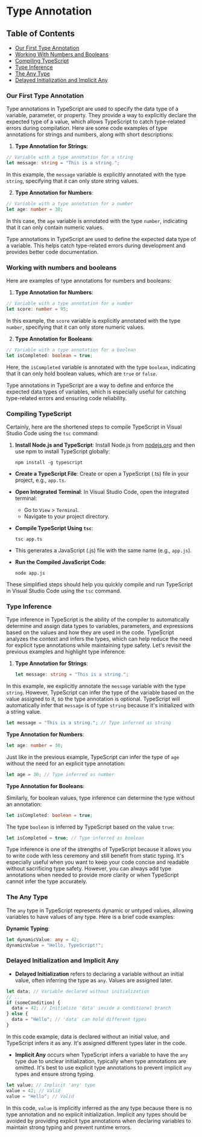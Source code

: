 # Type Annotation

## Table of Contents

- [Our First Type Annotation]()
- [Working With Numbers and Booleans]()
- [Compiling TypeScript]()
- [Type Inference]()
- [The Any Type]()
- [Delayed Initialization and Implicit Any]()

### Our First Type Annotation

Type annotations in TypeScript are used to specify the data type of a variable, parameter, or property. They provide a way to explicitly declare the expected type of a value, which allows TypeScript to catch type-related errors during compilation. Here are some code examples of 
type annotations for strings and numbers, along with short descriptions:

1. **Type Annotation for Strings**:

```ts
// Variable with a type annotation for a string
let message: string = "This is a string.";
```

In this example, the `message` variable is explicitly annotated with the type `string`, specifying that it can only store string values.

2. **Type Annotation for Numbers**:

```ts
// Variable with a type annotation for a number
let age: number = 30;
```

In this case, the `age` variable is annotated with the type `number`, indicating that it can only contain numeric values.

Type annotations in TypeScript are used to define the 
expected data type of a variable. This helps catch type-related errors 
during development and provides better code documentation.

### Working with numbers and booleans

Here are examples of type annotations for numbers and booleans:

1. **Type Annotation for Numbers**:

```ts
// Variable with a type annotation for a number
let score: number = 95;
```

In this example, the `score` variable is explicitly annotated with the type `number`, specifying that it can only store numeric values.

2. **Type Annotation for Booleans**:

```ts
// Variable with a type annotation for a boolean
let isCompleted: boolean = true;
```

Here, the `isCompleted` variable is annotated with the type `boolean`, indicating that it can only hold boolean values, which are `true` or `false`.

Type annotations in TypeScript are a way to define and 
enforce the expected data types of variables, which is especially useful for catching type-related errors and ensuring code reliability.

### Compiling TypeScript

Certainly, here are the shortened steps to compile TypeScript in Visual Studio Code using the `tsc` command:

1. **Install Node.js and TypeScript**: Install Node.js from [nodejs.org](https://nodejs.org/) and then use npm to install TypeScript globally:
   
   ```
   npm install -g typescript
   ```
- **Create a TypeScript File**: Create or open a TypeScript (.ts) file in your project, e.g., `app.ts`.

- **Open Integrated Terminal**: In Visual Studio Code, open the integrated terminal:
  
  - Go to `View` > `Terminal`.
  - Navigate to your project directory.

- **Compile TypeScript Using `tsc`**:
  
  ```
  tsc app.ts
  ```

- This generates a JavaScript (.js) file with the same name (e.g., `app.js`).

- **Run the Compiled JavaScript Code**:
  
  ```
  node app.js
  ```

These simplified steps should help you quickly compile and run TypeScript in Visual Studio Code using the `tsc` command.

### Type Inference

Type inference in TypeScript is the ability of the compiler to automatically determine and assign data types to variables, parameters, and expressions based on the values and how they are used in the code. TypeScript analyzes the context and infers the types, which can help 
reduce the need for explicit type annotations while maintaining type safety. Let's revisit the previous examples and highlight type 
inference:

1. **Type Annotation for Strings**:
   
   ```ts
   let message: string = "This is a string.";
   ```

In this example, we explicitly annotate the `message` variable with the type `string`.
 However, TypeScript can infer the type of the variable based on the 
value assigned to it, so the type annotation is optional. TypeScript 
will automatically infer that `message` is of type `string` because it's initialized with a string value.

```ts
let message = "This is a string."; // Type inferred as string
```

**Type Annotation for Numbers**:

```ts
let age: number = 30;
```

Just like in the previous example, TypeScript can infer the type of `age` without the need for an explicit type annotation:

```ts
let age = 30; // Type inferred as number
```

**Type Annotation for Booleans**:

Similarly, for boolean values, type inference can determine the type without an annotation:

```ts
let isCompleted: boolean = true;
```

The type `boolean` is inferred by TypeScript based on the value `true`:

```ts
let isCompleted = true; // Type inferred as boolean
```

Type inference is one of the strengths of TypeScript 
because it allows you to write code with less ceremony and still benefit from static typing. It's especially useful when you want to keep your code concise and readable without sacrificing type safety. However, you can always add type annotations when needed to provide more clarity or when TypeScript cannot infer the type accurately.

### The Any Type

The `any` type in TypeScript represents dynamic or untyped values, allowing 
variables to have values of any type. Here is a  brief code examples:

**Dynamic Typing**:

```ts
let dynamicValue: any = 42;
dynamicValue = "Hello, TypeScript!";
```

### Delayed Initialization and Implicit Any



- **Delayed Initialization** refers to declaring a variable without an initial value, often inferring the type as `any`. Values are assigned later.

```ts
let data; // Variable declared without initialization
// ...
if (someCondition) {
  data = 42; // Initialize 'data' inside a conditional branch
} else {
  data = "Hello"; // 'data' can hold different types
}
```

In this code example, data is declared 
without an initial value, and TypeScript infers it as any. It's assigned
 different types later in the code.

- **Implicit Any** occurs when TypeScript infers a variable to have the `any` type due to unclear initialization, typically when type annotations are
   omitted. It's best to use explicit type annotations to prevent implicit
   `any` types and ensure strong typing.

```ts
let value; // Implicit 'any' type
value = 42; // Valid
value = "Hello"; // Valid
```

In this code, `value` is implicitly inferred 
as the any type because there is no type annotation and no explicit 
initialization. Implicit any types should be avoided by providing 
explicit type annotations when declaring variables to maintain strong 
typing and prevent runtime errors.
